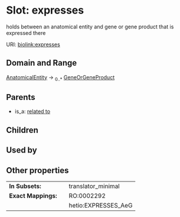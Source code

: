 
# Slot: expresses


holds between an anatomical entity and gene or gene product that is expressed there

URI: [biolink:expresses](https://w3id.org/biolink/vocab/expresses)


## Domain and Range

[AnatomicalEntity](AnatomicalEntity.md) &#8594;  <sub>0..\*</sub> [GeneOrGeneProduct](GeneOrGeneProduct.md)

## Parents

 *  is_a: [related to](related_to.md)

## Children


## Used by


## Other properties

|  |  |  |
| --- | --- | --- |
| **In Subsets:** | | translator_minimal |
| **Exact Mappings:** | | RO:0002292 |
|  | | hetio:EXPRESSES_AeG |

